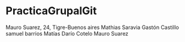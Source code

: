 # PracticaGrupalGit
Mauro Suarez, 24, Tigre-Buenos aires 
Mathias Saravia 
Gastón Castillo
samuel barrios
Matías Darío Cotelo
Mauro Suarez 


